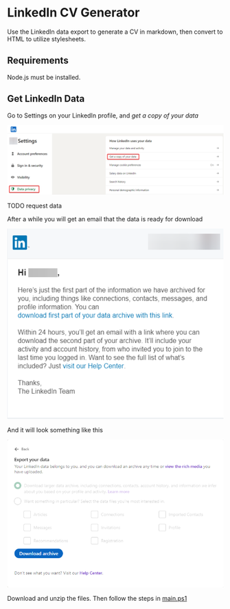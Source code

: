 # LinkedIn CV Generator

Use the LinkedIn data export to generate a CV in markdown, then convert to HTML to utilize stylesheets.

## Requirements

Node.js must be installed.

## Get LinkedIn Data

Go to Settings on your LinkedIn profile, and _get a copy of your data_

![get data](./media/getcopy.png)

TODO request data

After a while you will get an email that the data is ready for download

![get data](./media/email.png)

And it will look something like this

![get data](./media/download_archive.png)

Download and unzip the files. Then follow the steps in [main.ps1](/src/main.ps1)